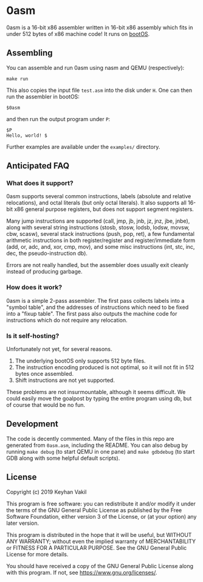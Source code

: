 # 0asm

0asm is a 16-bit x86 assembler written in 16-bit x86 assembly which fits
in under 512 bytes of x86 machine code! It runs on
[bootOS](https://github.com/nanochess/bootOS/). 

## Assembling

You can assemble and run 0asm using nasm and QEMU (respectively):

    make run

This also copies the input file `test.asm` into the disk under `H`. One
can then run the assembler in bootOS:

    $0asm

and then run the output program under `P`:

    $P
    Hello, world! $

Further examples are available under the `examples/` directory.

## Anticipated FAQ

### What does it support?

0asm supports several common instructions, labels (absolute and relative
relocations), and octal literals (but only octal literals). It also
supports all 16-bit x86 general purpose registers, but does not support
segment registers.

Many jump instructions are supported (call, jmp, jb, jnb, jz, jnz, jbe,
jnbe), along with several string instructions (stosb, stosw, lodsb, lodsw,
movsw, cbw, scasw), several stack instructions (push, pop, ret), a few
fundamental arithmetic instructions in both register/register and
register/immediate form (add, or, adc, and, xor, cmp, mov), and some misc
instructions (int, stc, inc, dec, the pseudo-instruction db).

Errors are not really handled, but the assembler does usually exit cleanly
instead of producing garbage.

### How does it work?

0asm is a simple 2-pass assembler. The first pass collects labels into a
"symbol table", and the addresses of instructions which need to be fixed
into a "fixup table". The first pass also outputs the machine code for
instructions which do not require any relocation.

### Is it self-hosting?

Unfortunately not yet, for several reasons.

1. The underlying bootOS only supports 512 byte files.
2. The instruction encoding produced is not optimal, so it will not fit
in 512 bytes once assembled.
3. Shift instructions are not yet supported.

These problems are not insurmountable, although it seems difficult.
We could easily move the goalpost by typing the entire program using db,
but of course that would be no fun.

## Development

The code is decently commented. Many of the files in this repo are
generated from `0asm.asm`, including the README. You can also debug by
running `make debug` (to start QEMU in one pane) and `make gdbdebug`
(to start GDB along with some helpful default scripts).

## License

Copyright (c) 2019 Keyhan Vakil

This program is free software: you can redistribute it and/or modify
it under the terms of the GNU General Public License as published by
the Free Software Foundation, either version 3 of the License, or
(at your option) any later version.

This program is distributed in the hope that it will be useful,
but WITHOUT ANY WARRANTY; without even the implied warranty of
MERCHANTABILITY or FITNESS FOR A PARTICULAR PURPOSE. See the
GNU General Public License for more details.

You should have received a copy of the GNU General Public License
along with this program.  If not, see <https://www.gnu.org/licenses/>.

